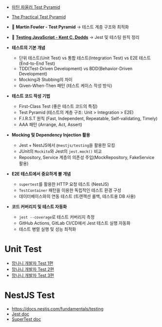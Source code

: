 
- [마틴 파울러 Test Pyramid](https://martinfowler.com/bliki/TestPyramid.html) 
- [The Practical Test Pyramid](https://martinfowler.com/articles/practical-test-pyramid.html) 

- 📄 **Martin Fowler - Test Pyramid** → 테스트 계층 구조와 최적화
- 📄 **[Testing JavaScript - Kent C. Dodds](https://testingjavascript.com/)** → Jest 및 테스팅 원칙 정리

- **테스트의 기본 개념**
    - 단위 테스트(Unit Test) vs 통합 테스트(Integration Test) vs E2E 테스트(End-to-End Test)
    - TDD(Test-Driven Development) vs BDD(Behavior-Driven Development)
    - Mocking과 Stubbing의 차이
    - Given-When-Then 패턴 (테스트 케이스 작성 방식)
- **테스트 코드 작성 기법**
    - First-Class Test (좋은 테스트 코드의 특징)
    - Test Pyramid (테스트의 계층 구조: Unit > Integration > E2E)
    - F.I.R.S.T 원칙 (Fast, Independent, Repeatable, Self-validating, Timely)
    - AAA 패턴 (Arrange, Act, Assert)
- **Mocking 및 Dependency Injection 활용**
    - Jest + NestJS에서 `@nestjs/testing`을 활용한 모킹
    - JUnit의 `Mockito`와 Jest의 `jest.mock()` 비교
    - Repository, Service 계층의 의존성 주입(MockRepository, FakeService 활용)
- **E2E 테스트에서 중요하게 볼 개념**
    - `supertest`를 활용한 HTTP 요청 테스트 (NestJS)
    - `TestContainer` 패턴을 이용한 독립적인 테스트 환경 구성
    - 데이터베이스와의 연동 테스트 (트랜잭션 롤백, 테스트용 DB 사용)
- **코드 커버리지 및 테스트 자동화**
    - `jest --coverage`로 테스트 커버리지 측정
    - GitHub Actions, GitLab CI/CD에서 Jest 테스트 실행 자동화
    - 테스트 병렬 실행 및 성능 최적화

# Unit Test

- [망나니 개발자 Test 1편](https://mangkyu.tistory.com/143) 
- [망나니 개발자 Test 2편](https://mangkyu.tistory.com/144) 
- [망나니 개발자 Test 3편](https://mangkyu.tistory.com/145) 


# NestJS Test

- https://docs.nestjs.com/fundamentals/testing
- [Jest doc](https://jestjs.io/docs/getting-started) 
- [SuperTest doc](https://github.com/ladjs/supertest) 

